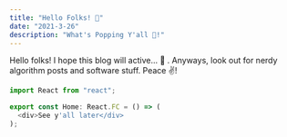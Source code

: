 ```yaml
---
title: "Hello Folks! 👋"
date: "2021-3-26"
description: "What's Popping Y'all 🍾!"
---
```


Hello folks! I hope this blog will active... 👀 . Anyways, look out for nerdy algorithm posts and software stuff. Peace ✌️!

```ts
import React from "react";

export const Home: React.FC = () => (
  <div>See y'all later</div>
);
```